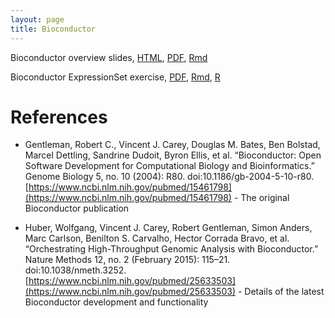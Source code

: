 ```yaml
---
layout: page
title: Bioconductor
---
```


Bioconductor overview slides, [HTML](/BIOS567/assets/presentation_Bioconductor/presentation_Bioconductor.html), [PDF](/BIOS567/assets/presentation_Bioconductor/presentation_Bioconductor.pdf), [Rmd](/BIOS567/assets/presentation_Bioconductor/presentation_Bioconductor.Rmd)

Bioconductor ExpressionSet exercise, [PDF](/BIOS567/assets/presentation_Bioconductor/Bioconductor.pdf), [Rmd](/BIOS567/assets/presentation_Bioconductor/Bioconductor.Rmd), [R](/BIOS567/assets/presentation_Bioconductor/Bioconductor.R)

# References

- Gentleman, Robert C., Vincent J. Carey, Douglas M. Bates, Ben Bolstad, Marcel Dettling, Sandrine Dudoit, Byron Ellis, et al. “Bioconductor: Open Software Development for Computational Biology and Bioinformatics.” Genome Biology 5, no. 10 (2004): R80. doi:10.1186/gb-2004-5-10-r80. [https://www.ncbi.nlm.nih.gov/pubmed/15461798](https://www.ncbi.nlm.nih.gov/pubmed/15461798) - The original Bioconductor publication

- Huber, Wolfgang, Vincent J. Carey, Robert Gentleman, Simon Anders, Marc Carlson, Benilton S. Carvalho, Hector Corrada Bravo, et al. “Orchestrating High-Throughput Genomic Analysis with Bioconductor.” Nature Methods 12, no. 2 (February 2015): 115–21. doi:10.1038/nmeth.3252. [https://www.ncbi.nlm.nih.gov/pubmed/25633503](https://www.ncbi.nlm.nih.gov/pubmed/25633503) - Details of the latest Bioconductor development and functionality



